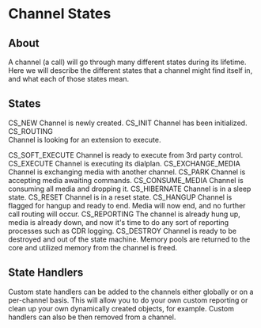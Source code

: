 # Channel States

## About

A channel (a call) will go through many different states during its lifetime. Here we will describe the different states that a channel might find itself in, and what each of those states mean.

 


## States
CS_NEW	Channel is newly created.
CS_INIT	Channel has been initialized.
CS_ROUTING	
Channel is looking for an extension to execute.

CS_SOFT_EXECUTE	Channel is ready to execute from 3rd party control.
CS_EXECUTE	Channel is executing its dialplan.
CS_EXCHANGE_MEDIA	Channel is exchanging media with another channel.
CS_PARK	Channel is accepting media awaiting commands.
CS_CONSUME_MEDIA	Channel is consuming all media and dropping it.
CS_HIBERNATE	Channel is in a sleep state.
CS_RESET	Channel is in a reset state.
CS_HANGUP	Channel is flagged for hangup and ready to end. Media will now end, and no further call routing will occur.
CS_REPORTING	The channel is already hung up, media is already down, and now it's time to do any sort of reporting processes such as CDR logging.
CS_DESTROY	Channel is ready to be destroyed and out of the state machine. Memory pools are returned to the core and utilized memory from the channel is freed.

## State Handlers

Custom state handlers can be added to the channels either globally or on a per-channel basis. This will allow you to do your own custom reporting or clean up your own dynamically created objects, for example. Custom handlers can also be then removed from a channel.